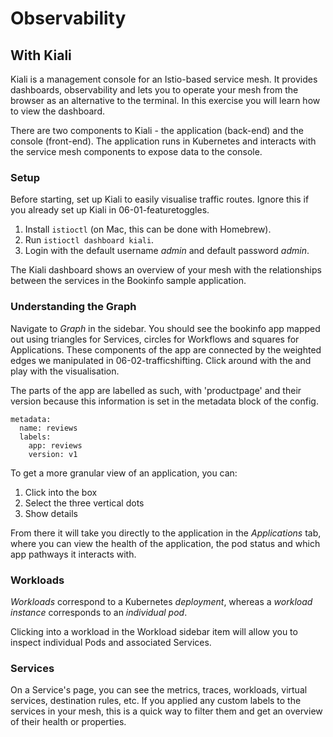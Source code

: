 # Observability

## With Kiali

Kiali is a management console for an Istio-based service mesh. It provides dashboards, observability and lets you to operate your mesh from the browser as an alternative to the terminal. In this exercise you will learn how to view the dashboard.

There are two components to Kiali - the application (back-end) and the console (front-end). The application runs in Kubernetes and interacts with the service mesh components to expose data to the console.

### Setup

Before starting, set up Kiali to easily visualise traffic routes. Ignore this if you already set up Kiali in 06-01-featuretoggles.

1. Install `istioctl` (on Mac, this can be done with Homebrew).
2. Run `istioctl dashboard kiali`.
3. Login with the default username *admin* and default password *admin*.

The Kiali dashboard shows an overview of your mesh with the relationships between the services in the Bookinfo sample application.

### Understanding the Graph

Navigate to *Graph* in the sidebar. You should see the bookinfo app mapped out using triangles for Services, circles for Workflows and squares for Applications. These components of the app are connected by the weighted edges we manipulated in 06-02-trafficshifting. Click around with the and play with the visualisation.

The parts of the app are labelled as such, with 'productpage' and their version because this information is set in the metadata block of the config.

```
metadata:
  name: reviews
  labels:
    app: reviews
    version: v1
```

To get a more granular view of an application, you can:

  1. Click into the box
  2. Select the three vertical dots
  3. Show details

From there it will take you directly to the application in the *Applications* tab, where you can view the health of the application, the pod status and which app pathways it interacts with.

### Workloads

*Workloads* correspond to a Kubernetes *deployment*, whereas a *workload instance* corresponds to an *individual pod*.

Clicking into a workload in the Workload sidebar item will allow you to inspect individual Pods and associated Services.

### Services

On a Service's page, you can see the metrics, traces, workloads, virtual services, destination rules, etc. If you applied any custom labels to the services in your mesh, this is a quick way to filter them and get an overview of their health or properties.
